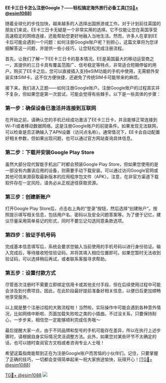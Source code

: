 **EE卡三日卡怎么注册Google？——轻松搞定海外旅行必备工具[[TG💪+ @esim1088](https://t.me/s/esim1088)]**

随着全球化的步伐加快，越来越多的人选择出国旅游或工作。对于计划前往英国的朋友们来说，EE卡三日卡无疑是一个非常实用的选择。它不仅能让您在英国享受高速稳定的网络连接，还能帮助您更好地融入当地生活。然而，许多人在拿到EE卡后可能会遇到一个问题：如何注册Google账户呢？别担心，这篇文章将为您详细解答这一问题，并提供一些小技巧，让您轻松完成注册流程。

首先，让我们了解一下EE卡三日卡的基本情况。EE是英国最大的移动运营商之一，其提供的三日卡具有覆盖范围广、信号稳定等特点，非常适合短期停留的用户。购买了EE卡之后，您可以直接插入支持eSIM功能的手机中使用，无需额外安装实体SIM卡。这不仅方便快捷，还避免了传统SIM卡可能带来的麻烦。

接下来，我们进入正题——如何注册Google账户。注册Google账户的过程其实并不复杂，但如果您是第一次尝试，可能会觉得有些棘手。以下是一些具体的步骤：

### 第一步：确保设备已激活并连接到互联网

在开始之前，请确认您的手机已经成功激活了EE卡三日卡，并且能够正常连接到Wi-Fi或者移动数据网络。这是注册Google账户的前提条件。如果发现无法联网，可以检查是否正确输入了APN设置（访问点名称）。通常情况下，EE卡会自动配置好相关参数，但如果出现问题，也可以通过官方网站查询具体信息。

### 第二步：下载并安装Google Play Store

虽然大部分现代智能手机出厂时都会预装Google Play Store，但如果您使用的是一部没有内置该应用的设备，则需要手动下载安装。可以通过访问Google官网或其他可信来源获取最新版本的应用程序包文件（APK）。注意，在非官方渠道下载软件存在一定风险，请务必从正规途径获取资源。

### 第三步：创建新账户

打开Google Play Store后，点击右上角的“登录”按钮，然后选择“创建账户”。按照提示填写相关信息，包括用户名、密码以及安全问题答案等。为了便于记忆，建议尽量采用简单易记的形式，同时不要忘记勾选同意条款选项。

### 第四步：验证手机号码

完成基本信息填写后，系统会要求您输入当前使用的手机号码以进行身份验证。输入完成后，等待接收短信验证码，并将其填入相应位置即可。如果您暂时无法收到验证码，可以选择稍后再试，或者联系客服寻求帮助。

### 第五步：设置付款方式

尽管首次注册时不需要立即绑定信用卡或其他支付手段，但在后续使用过程中可能会涉及到付费项目。因此，在此阶段最好提前准备好相关信息，以便日后更加顺畅地享受服务。

以上就是整个注册过程的大致流程啦！当然啦，实际操作中可能会遇到各种意外情况，比如网络中断啦、页面加载失败啦之类的小插曲。不过没关系，只要保持耐心，一步步来，相信您一定能够顺利完成任务哦～

最后提醒大家一点，由于不同品牌和型号的手机可能存在差异，所以在执行上述步骤时，请根据自身实际情况灵活调整方法。此外，如果您对某些环节不太确定的话，也可以随时查阅官方文档或者咨询专业人士哦！

希望这篇指南能帮到正在为注册Google账户而苦恼的小伙伴们。记住，只要掌握了正确的技巧，一切都会变得简单起来～祝大家旅途愉快，玩得开心！[[TG💪+ @esim1088](https://t.me/s/esim1088)]

[TG💪+ @esim1088](https://t.me/s/esim1088) ![](https://i.postimg.cc/4NQfJmqS/Snipaste-2025-05-13-00-14-12.png)